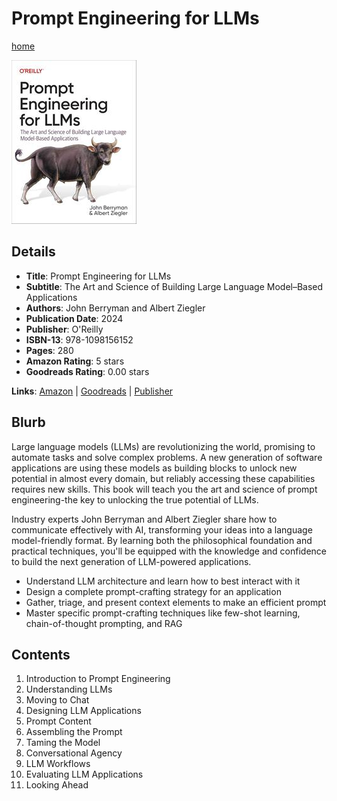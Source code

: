 # Prompt Engineering for LLMs

[home](../)

![Cover Image](prompt-engineering-for-llms.jpeg)

## Details

* **Title**: Prompt Engineering for LLMs
* **Subtitle**: The Art and Science of Building Large Language Model–Based Applications
* **Authors**: John Berryman and Albert Ziegler
* **Publication Date**: 2024
* **Publisher**: O'Reilly
* **ISBN-13**: 978-1098156152
* **Pages**: 280
* **Amazon Rating**: 5 stars
* **Goodreads Rating**: 0.00 stars


**Links**: [Amazon](https://a.co/d/eyWEQ4A) |
[Goodreads](https://www.goodreads.com/book/show/213739653-prompt-engineering-for-llms) |
[Publisher](https://www.oreilly.com/library/view/prompt-engineering-for/9781098156145/)

## Blurb

Large language models (LLMs) are revolutionizing the world, promising to automate tasks and solve complex problems. A new generation of software applications are using these models as building blocks to unlock new potential in almost every domain, but reliably accessing these capabilities requires new skills. This book will teach you the art and science of prompt engineering-the key to unlocking the true potential of LLMs.

Industry experts John Berryman and Albert Ziegler share how to communicate effectively with AI, transforming your ideas into a language model-friendly format. By learning both the philosophical foundation and practical techniques, you'll be equipped with the knowledge and confidence to build the next generation of LLM-powered applications.

* Understand LLM architecture and learn how to best interact with it
* Design a complete prompt-crafting strategy for an application
* Gather, triage, and present context elements to make an efficient prompt
* Master specific prompt-crafting techniques like few-shot learning, chain-of-thought prompting, and RAG

## Contents

1. Introduction to Prompt Engineering
2. Understanding LLMs
3. Moving to Chat
4. Designing LLM Applications
5. Prompt Content
6. Assembling the Prompt
7. Taming the Model
8. Conversational Agency
9. LLM Workflows
10. Evaluating LLM Applications
11. Looking Ahead
